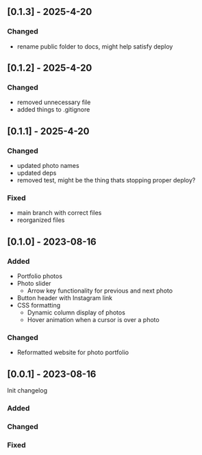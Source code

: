 ## [0.1.3] - 2025-4-20

### Changed
- rename public folder to docs,  might help satisfy deploy

## [0.1.2] - 2025-4-20

### Changed
- removed unnecessary file
- added things to .gitignore

## [0.1.1] - 2025-4-20

### Changed
- updated photo names
- updated  deps
- removed test, might be the thing thats stopping proper deploy?

### Fixed

- main branch with correct files
- reorganized files


## [0.1.0] - 2023-08-16

### Added

- Portfolio photos
- Photo slider
  - Arrow key functionality for previous and next photo
- Button header with Instagram link
- CSS formatting
  - Dynamic column display of photos
  - Hover animation when a cursor is over a photo

### Changed

- Reformatted website for photo portfolio

## [0.0.1] - 2023-08-16

Init changelog

### Added

### Changed

### Fixed